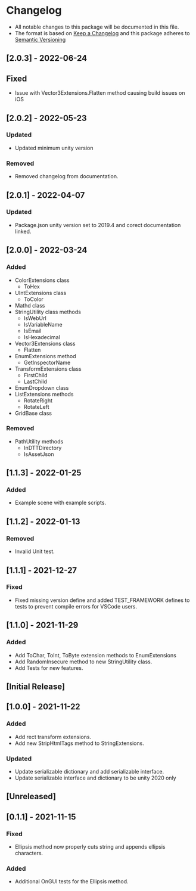 # Changelog

- All notable changes to this package will be documented in this file.
- The format is based on [Keep a Changelog](https://keepachangelog.com/en/1.0.0/) and this package adheres to [Semantic Versioning](https://semver.org/)


## [2.0.3] - 2022-06-24

## Fixed
- Issue with Vector3Extensions.Flatten method causing build issues on iOS

## [2.0.2] - 2022-05-23
### Updated
- Updated minimum unity version
### Removed
- Removed changelog from documentation.

## [2.0.1] - 2022-04-07

### Updated
 - Package.json unity version set to 2019.4 and corect documentation linked.

## [2.0.0] - 2022-03-24

### Added
- ColorExtensions class
  - ToHex
- UIntExtensions class
  - ToColor
- Mathd class
- StringUtility class methods
  - IsWebUrl
  - IsVariableName
  - IsEmail
  - IsHexadecimal
- Vector3Extensions class
  - Flatten
- EnumExtensions method
  - GetInspectorName
- TransformExtensions class
  - FirstChild
  - LastChild
- EnumDropdown<T> class
- ListExtensions methods
  - RotateRight
  - RotateLeft
- GridBase<T> class

### Removed
- PathUtility methods
  - InDTTDirectory
  - IsAssetJson

## [1.1.3] - 2022-01-25
### Added
- Example scene with example scripts.

## [1.1.2] - 2022-01-13
### Removed
- Invalid Unit test.

## [1.1.1] - 2021-12-27
### Fixed
- Fixed missing version define and added TEST_FRAMEWORK defines to tests to prevent compile errors for VSCode users.

## [1.1.0] - 2021-11-29
### Added
- Add ToChar, ToInt, ToByte extension methods to EnumExtensions
- Add RandomInsecure method to new StringUtility class.
- Add Tests for new features.

## [Initial Release]

## [1.0.0] - 2021-11-22
### Added
- Add rect transform extensions.
- Add new StripHtmlTags method to StringExtensions. 

### Updated
- Update serializable dictionary and add serializable interface.
- Update serializable interface and dictionary to be unity 2020 only

## [Unreleased]

## [0.1.1] - 2021-11-15
### Fixed
 - Ellipsis method now properly cuts string and appends ellipsis characters.
 
### Added
 - Additional OnGUI tests for the Ellipsis method.